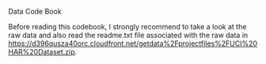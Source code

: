Data Code Book

Before reading this codebook, I strongly recommend to take a look at the raw data and also read the readme.txt file associated with the raw data in https://d396qusza40orc.cloudfront.net/getdata%2Fprojectfiles%2FUCI%20HAR%20Dataset.zip. 
